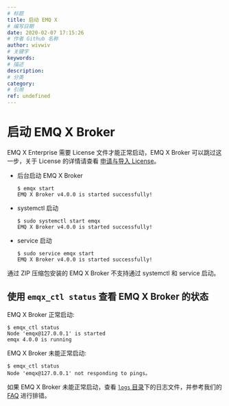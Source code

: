 ```yaml
---
# 标题
title: 启动 EMQ X
# 编写日期
date: 2020-02-07 17:15:26
# 作者 Github 名称
author: wivwiv
# 关键字
keywords:
# 描述
description:
# 分类
category: 
# 引用
ref: undefined
---
```


# 启动 EMQ X Broker

EMQ X Enterprise 需要 License 文件才能正常启动，EMQ X Broker 可以跳过这一步，关于 License 的详情请查看 [申请与导入 License](getting-started/license.md)。

+ 后台启动 EMQ X Broker

    ```
    $ emqx start
    EMQ X Broker v4.0.0 is started successfully!
    ```

+ systemctl 启动

    ```
    $ sudo systemctl start emqx
    EMQ X Broker v4.0.0 is started successfully!
    ```

+ service 启动

    ```
    $ sudo service emqx start
    EMQ X Broker v4.0.0 is started successfully!
    ```

通过 ZIP 压缩包安装的 EMQ X Broker 不支持通过 systemctl 和 service 启动。

## 使用 `emqx_ctl status` 查看 EMQ X Broker 的状态

EMQ X Broker 正常启动: 
```
$ emqx_ctl status
Node 'emqx@127.0.0.1' is started
emqx 4.0.0 is running
```

EMQ X Broker 未能正常启动:
```
$ emqx_ctl status
Node 'emqx@127.0.0.1' not responding to pings。
```

如果 EMQ X Broker 未能正常启动，查看 [`logs` 目录](using-emqx/directory.md)下的日志文件，并参考我们的 [FAQ](faq/index.md#) 进行排错。